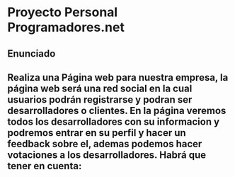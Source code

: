 # Proyecto Personal Programadores.net
## Enunciado
Realiza una Página web para nuestra empresa, la página web será una red social en la cual usuarios podrán registrarse y podran ser desarrolladores o clientes. En la página veremos todos los desarrolladores con su informacion y podremos entrar en su perfil y hacer un feedback sobre el, ademas podemos hacer votaciones a los desarrolladores. Habrá que tener en cuenta:
- 


